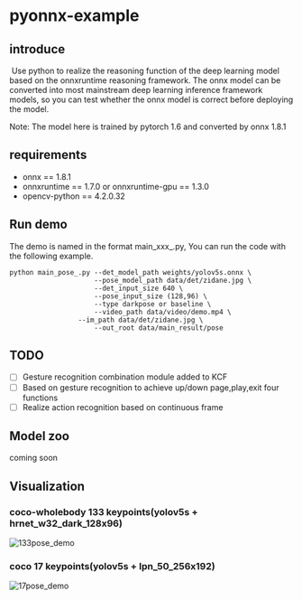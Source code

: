 # pyonnx-example

## introduce

​	Use python to realize the reasoning function of the deep learning model based on the onnxruntime reasoning framework. The onnx model can be converted into most mainstream deep learning inference framework models, so you can test whether the onnx model is correct before deploying the model.

 Note: The model here is trained by pytorch 1.6 and converted  by onnx 1.8.1

## requirements 

- onnx == 1.8.1
- onnxruntime == 1.7.0 or onnxruntime-gpu == 1.3.0
- opencv-python == 4.2.0.32

## Run demo

The demo is named in the format main_xxx_.py, You can run the code with the following example.

```
python main_pose_.py --det_model_path weights/yolov5s.onnx \
			         --pose_model_path data/det/zidane.jpg \
			         --det_input_size 640 \
			         --pose_input_size (128,96) \
			         --type darkpose or baseline \
			         --video_path data/video/demo.mp4 \
				 --im_path data/det/zidane.jpg \
			         --out_root data/main_result/pose
```

## TODO
- [ ] Gesture recognition combination module added to KCF
- [ ] Based on gesture recognition to achieve up/down page,play,exit four functions
- [ ] Realize action recognition based on continuous frame

## Model zoo

coming soon

## Visualization
### coco-wholebody 133 keypoints(yolov5s + hrnet_w32_dark_128x96)
![133pose_demo](https://github.com/SinterCVer/pyonnx-example/blob/master/data/main_result/pose/133demo.gif?raw=true)

### coco 17 keypoints(yolov5s + lpn_50_256x192)
![17pose_demo](https://github.com/SinterCVer/pyonnx-example/blob/master/data/main_result/pose2/17demo.gif?raw=true)
